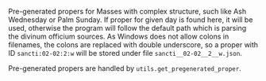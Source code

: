 Pre-generated propers for Masses with complex structure, such like Ash Wednesday or Palm Sunday.
If proper for given day is found here, it will be used, otherwise the program will follow the default path
which is parsing the divinum officium sources.
As Windows does not allow colons in filenames, the colons are replaced with double underscore, so a proper with ID
`sancti:02-02:2:w` will be stored under file `sancti__02-02__2__w.json`.

Pre-generated propers are handled by `utils.get_pregenerated_proper`.